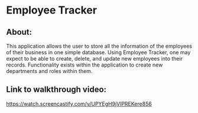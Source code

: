 # Employee Tracker

## About:
This application allows the user to store all the information of the employees of their business in one simple database. Using Employee Tracker, one may expect to be able to create, delete, and update new employees into their records. Functionality exists within the application to create new departments and roles within them.

## Link to walkthrough video:
https://watch.screencastify.com/v/UPYEgH9jVlPREKere856